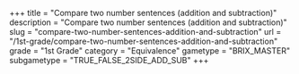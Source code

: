 +++
title = "Compare two number sentences (addition and subtraction)"
description = "Compare two number sentences (addition and subtraction)"
slug = "compare-two-number-sentences-addition-and-subtraction"
url = "/1st-grade/compare-two-number-sentences-addition-and-subtraction"
grade = "1st Grade"
category = "Equivalence"
gametype = "BRIX_MASTER"
subgametype = "TRUE_FALSE_2SIDE_ADD_SUB"
+++